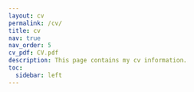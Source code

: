 ```yaml
---
layout: cv
permalink: /cv/
title: cv
nav: true
nav_order: 5
cv_pdf: CV.pdf
description: This page contains my cv information.
toc:
  sidebar: left
---
```

